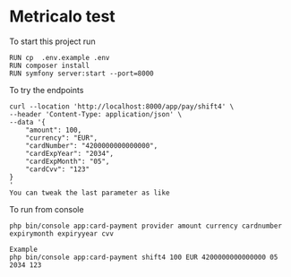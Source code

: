 
# Metricalo test

To start this project run

```
RUN cp  .env.example .env
RUN composer install
RUN symfony server:start --port=8000

```

To try the endpoints
```
curl --location 'http://localhost:8000/app/pay/shift4' \
--header 'Content-Type: application/json' \
--data '{
    "amount": 100,
    "currency": "EUR",
    "cardNumber": "4200000000000000",
    "cardExpYear": "2034",
    "cardExpMonth": "05",
    "cardCvv": "123"
}
'
You can tweak the last parameter as like 
```


To run from console

```
php bin/console app:card-payment provider amount currency cardnumber expirymonth expiryyear cvv

Example
php bin/console app:card-payment shift4 100 EUR 4200000000000000 05 2034 123

 
